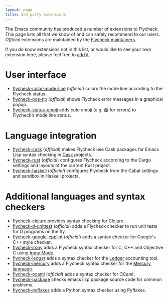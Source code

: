 ```yaml
---
layout: page
title: 3rd party extensions
---
```


The Emacs community has produced a number of extensions to Flycheck.  This page
lists all that we know of and can safely recommend to our users.  *Official*
extensions are maintained by the
[Flycheck maintainers](/people.html#maintainers).

If you do know extensions not in this list, or would like to see your own
extension here, please feel free to [add it][].

[add it]: https://github.com/flycheck/flycheck.github.io/edit/master/extensions.md

User interface
==============

- [flycheck-color-mode-line](https://github.com/flycheck/flycheck-color-mode-line)
  (*official*) colors the mode line according to the Flycheck status.
- [flycheck-pos-tip](https://github.com/flycheck/flycheck-pos-tip) (*official*)
  shows Flycheck error messages in a graphical popup.
- [flycheck-status-emoji](https://github.com/liblit/flycheck-status-emoji)
  adds cute emoji (e.g. 😱 for errors) to Flycheck’s mode line status.

Language integration
====================

- [flycheck-cask](https://github.com/flycheck/flycheck-cask) (*official*) makes
  Flycheck use Cask packages for Emacs Lisp syntax checking in
  [Cask](https://github.com/cask/cask) projects.
- [flycheck-rust](https://github.com/flycheck/flycheck-rust) (*official*)
  configures Flycheck according to the Cargo settings and layouts of the current
  Rust project.
- [flycheck-haskell](https://github.com/flycheck/flycheck-haskell) (*official*)
  configures Flycheck from the Cabal settings and sandbox in Haskell projects.

Additional languages and syntax checkers
========================================

- [flycheck-clojure](https://github.com/clojure-emacs/squiggly-clojure) provides
  syntax checking for Clojure.
- [flycheck-d-unittest](https://github.com/flycheck/flycheck-d-unittest)
  (*official*) adds a Flycheck checker to run unit tests for D programs on the
  fly.
- [flycheck-google-cpplint](https://github.com/flycheck/flycheck-google-cpplint)
  (*official*) adds a syntax checker for Google's C++ style checker.
- [flycheck-irony](https://github.com/Sarcasm/flycheck-irony) adds a Flycheck
  syntax checker for C, C++ and Objective C using
  [Irony Mode](https://github.com/Sarcasm/irony-mode).
- [flycheck-ledger](https://github.com/purcell/flycheck-ledger) adds a syntax
  checker for the [Ledger](http://ledger-cli.org/) accounting tool.
- [flycheck-mercury](https://github.com/flycheck/flycheck-mercury) adds a
  Flycheck syntax checker for the [Mercury language](http://mercurylang.org/).
- [flycheck-ocaml](https://github.com/flycheck/flycheck-ocaml) (*official*) adds
  a syntax checker for OCaml.
- [flycheck-package](https://github.com/purcell/flycheck-package) checks
  emacs lisp package source code for common problems.
- [flycheck-pyflakes](https://github.com/Wilfred/flycheck-pyflakes) adds a
  Python syntax checker using Pyflakes.
